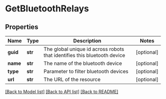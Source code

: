 # GetBluetoothRelays

## Properties
Name | Type | Description | Notes
------------ | ------------- | ------------- | -------------
**guid** | **str** | The global unique id across robots that identifies this bluetooth device | [optional] 
**name** | **str** | The name of the bluetooth device | [optional] 
**type** | **str** | Parameter to filter bluetooth devices | [optional] 
**url** | **str** | The URL of the resource | [optional] 

[[Back to Model list]](../README.md#documentation-for-models) [[Back to API list]](../README.md#documentation-for-api-endpoints) [[Back to README]](../README.md)

